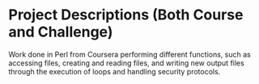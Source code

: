# Project Descriptions (Both Course and Challenge)
Work done in Perl from Coursera performing different functions, such as accessing files, creating and reading files, and writing new output files through the execution of loops and handling security protocols.
